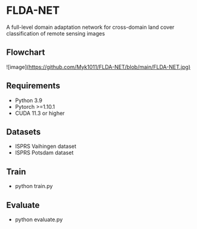 # FLDA-NET
A full-level domain adaptation network for cross-domain land cover classification of remote sensing images

## Flowchart
![image][(https://github.com/Myk1011/FLDA-NET/blob/main/FLDA-NET.jpg)](https://github.com/Myk1011/FLDA-NET/blob/main/%E7%BD%91%E7%BB%9C%E7%BB%93%E6%9E%84%E5%9B%BE-new.jpg)

## Requirements
- Python 3.9
- Pytorch >=1.10.1
- CUDA 11.3 or higher

## Datasets
- ISPRS Vaihingen dataset
- ISPRS Potsdam dataset

## Train
- python train.py
  
## Evaluate
- python evaluate.py 
